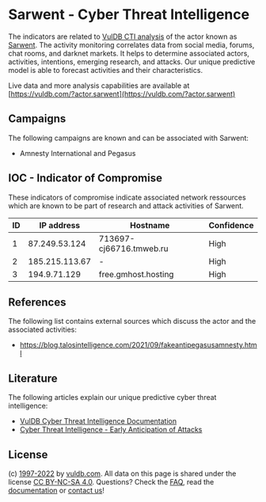 # Sarwent - Cyber Threat Intelligence

The indicators are related to [VulDB CTI analysis](https://vuldb.com/?kb.cti) of the actor known as [Sarwent](https://vuldb.com/?actor.sarwent). The activity monitoring correlates data from social media, forums, chat rooms, and darknet markets. It helps to determine associated actors, activities, intentions, emerging research, and attacks. Our unique predictive model is able to forecast activities and their characteristics.

Live data and more analysis capabilities are available at [https://vuldb.com/?actor.sarwent](https://vuldb.com/?actor.sarwent)

## Campaigns

The following campaigns are known and can be associated with Sarwent:

* Amnesty International and Pegasus

## IOC - Indicator of Compromise

These indicators of compromise indicate associated network ressources which are known to be part of research and attack activities of Sarwent.

ID | IP address | Hostname | Confidence
-- | ---------- | -------- | ----------
1 | 87.249.53.124 | 713697-cj66716.tmweb.ru | High
2 | 185.215.113.67 | - | High
3 | 194.9.71.129 | free.gmhost.hosting | High

## References

The following list contains external sources which discuss the actor and the associated activities:

* https://blog.talosintelligence.com/2021/09/fakeantipegasusamnesty.html

## Literature

The following articles explain our unique predictive cyber threat intelligence:

* [VulDB Cyber Threat Intelligence Documentation](https://vuldb.com/?kb.cti)
* [Cyber Threat Intelligence - Early Anticipation of Attacks](https://www.scip.ch/en/?labs.20201022)

## License

(c) [1997-2022](https://vuldb.com/?kb.changelog) by [vuldb.com](https://vuldb.com/?kb.about). All data on this page is shared under the license [CC BY-NC-SA 4.0](https://creativecommons.org/licenses/by-nc-sa/4.0/). Questions? Check the [FAQ](https://vuldb.com/?kb.faq), read the [documentation](https://vuldb.com/?kb) or [contact us](https://vuldb.com/?contact)!
